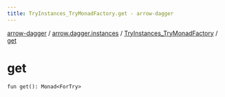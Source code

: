 ```yaml
---
title: TryInstances_TryMonadFactory.get - arrow-dagger
---
```


[arrow-dagger](../../index.html) / [arrow.dagger.instances](../index.html) / [TryInstances_TryMonadFactory](index.html) / [get](./get.html)

# get

`fun get(): Monad<ForTry>`